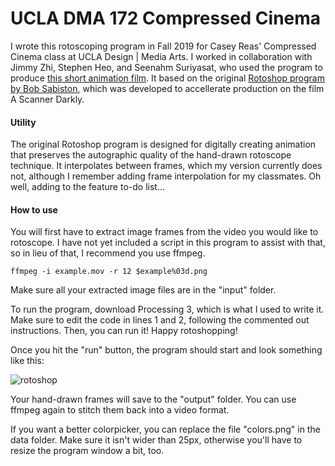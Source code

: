 # UCLA DMA 172 Compressed Cinema
I wrote this rotoscoping program in Fall 2019 for Casey Reas' Compressed Cinema class at UCLA Design | Media Arts. I worked in collaboration with Jimmy Zhi, Stephen Heo, and Seenahm Suriyasat, who used the program to produce [this short animation film](https://www.youtube.com/watch?v=DCEJFAOLlxQ&t=15s). It based on the original [Rotoshop program by Bob Sabiston](https://en.wikipedia.org/wiki/Rotoshop), which was developed to accellerate production on the film A Scanner Darkly.

#### Utility
The original Rotoshop program is designed for digitally creating animation that preserves the autographic quality of the hand-drawn rotoscope technique. It interpolates between frames, which my version currently does not, although I remember adding frame interpolation for my classmates. Oh well, adding to the feature to-do list...

#### How to use
You will first have to extract image frames from the video you would like to rotoscope.
I have not yet included a script in this program to assist with that, so in lieu of that, I recommend you use ffmpeg.

``` ffmpeg -i example.mov -r 12 $example%03d.png ```

Make sure all your extracted image files are in the "input" folder.

To run the program, download Processing 3, which is what I used to write it.
Make sure to edit the code in lines 1 and 2, following the commented out instructions.
Then, you can run it! Happy rotoshopping! 

Once you hit the "run" button, the program should start and look something like this:

![rotoshop](data/rotoshop.png)

Your hand-drawn frames will save to the "output" folder. You can use ffmpeg again to stitch them back into a video format.

If you want a better colorpicker, you can replace the file "colors.png" in the data folder. Make sure it isn't wider than 25px, otherwise you'll have to resize the program window a bit, too. 
